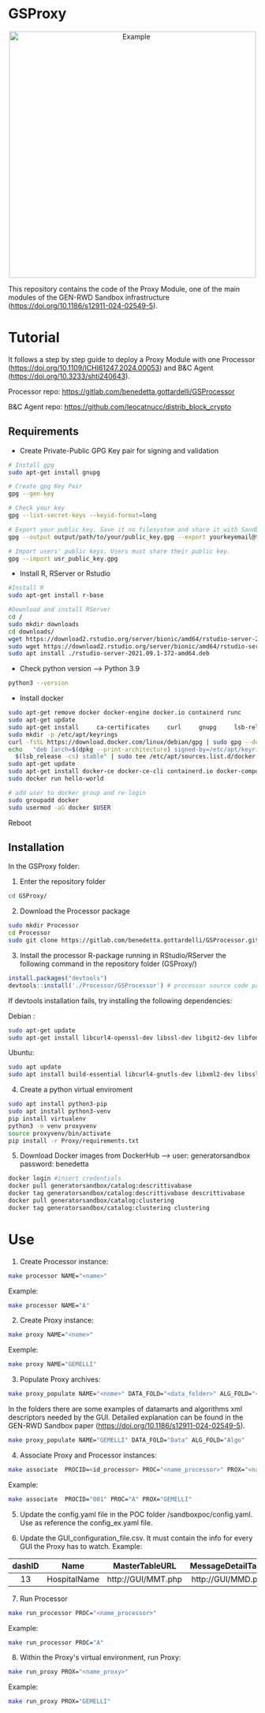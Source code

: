 # GSProxy
<div align="center">
<img src="https://github.com/user-attachments/assets/c5895260-65b0-4317-817c-bfacedb020d2" alt="Example" width="500">
</div>

This repository contains the code of the Proxy Module, one of the main modules of the GEN-RWD Sandbox infrastructure (https://doi.org/10.1186/s12911-024-02549-5).

# Tutorial
It follows a step by step guide to deploy a Proxy Module with one Processor (https://doi.org/10.1109/ICHI61247.2024.00053) and B&C Agent (https://doi.org/10.3233/shti240643).

Processor repo: https://gitlab.com/benedetta.gottardelli/GSProcessor

B&C Agent repo: https://github.com/leocatnucc/distrib_block_crypto

## Requirements

- Create Private-Public GPG Key pair for signing and validation

``` bash 
# Install gpg
sudo apt-get install gnupg 

# Create gpg Key Pair
gpg --gen-key

# Check your key
gpg --list-secret-keys --keyid-format=long

# Export your public key. Save it no filesystem and share it with Sandbox' users. DON'T SHARE PRIVATE KEY
gpg --output output/path/to/your/public_key.gpg --export yourkeyemail@test.org

# Import users' public keys. Users must share their public key.
gpg --import usr_public_key.gpg

```

- Install R, RServer or Rstudio

``` bash 
#Install R
sudo apt-get install r-base  
```

``` bash 
#Download and install RServer
cd /
sudo mkdir downloads
cd downloads/
wget https://download2.rstudio.org/server/bionic/amd64/rstudio-server-2021.09.1-372-amd64.deb
sudo wget https://download2.rstudio.org/server/bionic/amd64/rstudio-server-2021.09.1-372-amd64.deb
sudo apt install ./rstudio-server-2021.09.1-372-amd64.deb
```
    
- Check python version --> Python 3.9 

``` bash 
python3 --version  
```
- Install docker

``` bash 
sudo apt-get remove docker docker-engine docker.io containerd runc
sudo apt-get update
sudo apt-get install     ca-certificates     curl     gnupg     lsb-release
sudo mkdir -p /etc/apt/keyrings
curl -fsSL https://download.docker.com/linux/debian/gpg | sudo gpg --dearmor -o /etc/apt/keyrings/docker.gpg
echo   "deb [arch=$(dpkg --print-architecture) signed-by=/etc/apt/keyrings/docker.gpg] https://download.docker.com/linux/debian \
  $(lsb_release -cs) stable" | sudo tee /etc/apt/sources.list.d/docker.list > /dev/null
sudo apt-get update
sudo apt-get install docker-ce docker-ce-cli containerd.io docker-compose-plugin
sudo docker run hello-world 
```
```bash 
# add user to docker group and re-login 
sudo groupadd docker
sudo usermod -aG docker $USER
```

Reboot

## Installation

In the GSProxy folder:

1. Enter the repository folder 

``` bash 
cd GSProxy/
```

2. Download the Processor package

``` bash 
sudo mkdir Processor
cd Processor
sudo git clone https://gitlab.com/benedetta.gottardelli/GSProcessor.git
```

3. Install the processor R-package running in RStudio/RServer the following command in the repository folder (GSProxy/)

``` R 
install.packages("devtools")
devtools::install('./Processor/GSProcessor') # processor source code path
```
If devtools installation fails, try installing the following dependencies:

Debian : 
``` bash 
sudo apt-get update
sudo apt-get install libcurl4-openssl-dev libssl-dev libgit2-dev libfontconfig1-dev libfribidi-dev libxml2 libxml2-dev libharfbuzz-dev libfribidi-dev libtiff-dev
```
Ubuntu: 

``` bash 
sudo apt update
sudo apt install build-essential libcurl4-gnutls-dev libxml2-dev libssl-dev libgit2-dev libfontconfig1-dev libharfbuzz-dev libfribidi-dev libfreetype6-dev libpng-dev libtiff5-dev libjpeg-dev

```

4. Create a python virtual enviroment

``` bash 
sudo apt install python3-pip
sudo apt install python3-venv
pip install virtualenv
python3 -m venv proxyvenv
source proxyvenv/bin/activate
pip install -r Proxy/requirements.txt
```
5. Download Docker images from DockerHub --> user: generatorsandbox password: benedetta

``` bash 
docker login #insert credentials
docker pull generatorsandbox/catalog:descrittivabase
docker tag generatorsandbox/catalog:descrittivabase descrittivabase
docker pull generatorsandbox/catalog:clustering
docker tag generatorsandbox/catalog:clustering clustering
```

# Use

1. Create Processor instance:

``` bash 
make processor NAME="<name>"
```
Example: 
``` bash 
make processor NAME="A"
```

2. Create Proxy instance:

``` bash 
make proxy NAME="<nome>"
```
Exemple: 
``` bash 
make proxy NAME="GEMELLI"
```

3. Populate Proxy archives:

``` bash 
make proxy_populate NAME="<nome>" DATA_FOLD="<data_folder>" ALG_FOLD="<algo_fold>"
```

In the folders there are some examples of datamarts and algorithms xml descriptors needed by the GUI. Detailed explanation can be found in the GEN-RWD Sandbox paper (https://doi.org/10.1186/s12911-024-02549-5). 
``` bash 
make proxy_populate NAME="GEMELLI" DATA_FOLD="Data" ALG_FOLD="Algo"
```

4. Associate Proxy and Processor instances: 

``` bash 
make associate  PROCID=<id_processor> PROC="<name_processor>" PROX="<name_proxy>"
```
Example: 
``` bash 
make associate  PROCID="001" PROC="A" PROX="GEMELLI"
```
5. Update the config.yaml file in the POC folder /sandboxpoc/config.yaml. Use as reference the config_ex.yaml file.

6. Update the GUI_configuration_file.csv. It must contain the info for every GUI the Proxy has to watch. Example:

| dashID | Name |   MasterTableURL   | MessageDetailTable | MessageURL | proxyID |
| :---: | :---: |:------------------:|:------------------:| :---: | :---: |
| 13 | HospitalName | http://GUI/MMT.php | http://GUI/MMD.php | http://GUI/msg.php | Abcd12345 |

7. Run Processor

``` bash 
make run_processor PROC="<name_processor>"
```
Example: 
``` bash 
make run_processor PROC="A"
```

8. Within the Proxy's virtual environment, run Proxy:

``` bash 
make run_proxy PROX="<name_proxy>"
```
Example: 
``` bash 
make run_proxy PROX="GEMELLI"
```
